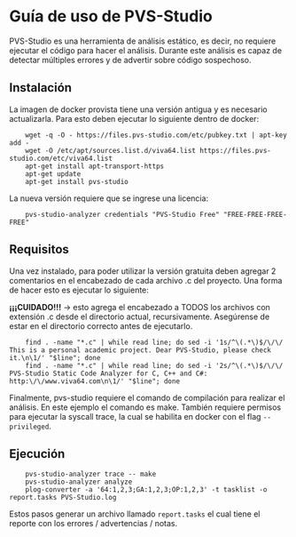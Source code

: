 # Guía de uso de PVS-Studio

PVS-Studio es una herramienta de análisis estático, es decir, no requiere ejecutar el código para hacer el análisis. Durante este análisis es capaz de detectar múltiples errores y de advertir sobre código sospechoso.

## Instalación
La imagen de docker provista tiene una versión antigua y es necesario actualizarla. Para esto deben ejecutar lo siguiente dentro de docker:
```
    wget -q -O - https://files.pvs-studio.com/etc/pubkey.txt | apt-key add -
    wget -O /etc/apt/sources.list.d/viva64.list https://files.pvs-studio.com/etc/viva64.list
    apt-get install apt-transport-https
	apt-get update
	apt-get install pvs-studio
```
La nueva versión requiere que se ingrese una licencia:
```
    pvs-studio-analyzer credentials "PVS-Studio Free" "FREE-FREE-FREE-FREE"
```

## Requisitos
Una vez instalado, para poder utilizar la versión gratuita deben agregar 2 comentarios en el encabezado de cada archivo .c del proyecto. Una forma de hacer esto es ejecutar lo siguiente:

**¡¡¡CUIDADO!!!** -> esto agrega el encabezado a TODOS los archivos con extensión .c desde el directorio actual, recursivamente. Asegúrense de estar en el directorio correcto antes de ejecutarlo.
```
	find . -name "*.c" | while read line; do sed -i '1s/^\(.*\)$/\/\/ This is a personal academic project. Dear PVS-Studio, please check it.\n\1/' "$line"; done
	find . -name "*.c" | while read line; do sed -i '2s/^\(.*\)$/\/\/ PVS-Studio Static Code Analyzer for C, C++ and C#: http:\/\/www.viva64.com\n\1/' "$line"; done
```

Finalmente, pvs-studio requiere el comando de compilación para realizar el análisis. En este ejemplo el comando es make. También requiere permisos para ejecutar la syscall trace, la cual se habilita en docker con el flag `--privileged`.

## Ejecución 
```
	pvs-studio-analyzer trace -- make
	pvs-studio-analyzer analyze
	plog-converter -a '64:1,2,3;GA:1,2,3;OP:1,2,3' -t tasklist -o report.tasks PVS-Studio.log
```
Estos pasos generar un archivo llamado `report.tasks` el cual tiene el reporte con los errores / advertencias / notas.
